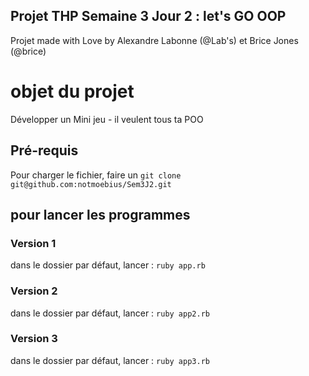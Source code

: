 ## Projet THP Semaine 3 Jour 2 : let's GO OOP

Projet made with Love by Alexandre Labonne (@Lab's) et Brice Jones (@brice)

# objet du projet
Développer un Mini jeu - il veulent tous ta POO

## Pré-requis
Pour charger le fichier, faire un ```git clone git@github.com:notmoebius/Sem3J2.git```

## pour lancer les programmes

### Version 1
dans le dossier par défaut, lancer :
```ruby app.rb```

### Version 2
dans le dossier par défaut, lancer :
```ruby app2.rb```

### Version 3
dans le dossier par défaut, lancer :
```ruby app3.rb```



#
